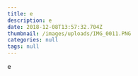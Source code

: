 ```yaml
---
title: e
description: e
date: 2018-12-08T13:57:32.704Z
thumbnail: /images/uploads/IMG_0011.PNG
categories: null
tags: null
---
```

e

